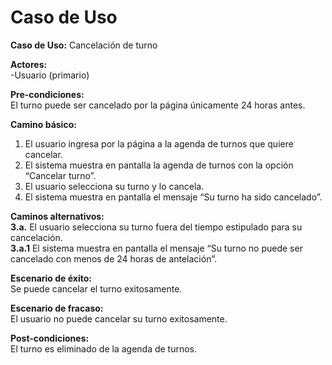 # Caso de Uso

**Caso de Uso:** Cancelación de turno

**Actores:**   
\-Usuario (primario)

**Pre-condiciones:**  
 El turno puede ser cancelado por la página únicamente 24 horas antes.

**Camino básico:** 

1. El usuario ingresa por la página a la agenda de turnos que quiere cancelar.  
2. El sistema muestra en pantalla la agenda de turnos con la opción “Cancelar turno”.  
3. El usuario selecciona su turno y lo cancela.  
4. El sistema muestra en pantalla el mensaje “Su turno ha sido cancelado”.  
     
   

**Caminos alternativos:**  
**3.a.** El usuario selecciona su turno fuera del tiempo estipulado para su cancelación.  
**3.a.1** El sistema muestra en pantalla el mensaje “Su turno no puede ser cancelado con menos de 24 horas de antelación”.

**Escenario de éxito:**   
Se puede cancelar el turno exitosamente.

**Escenario de fracaso:**  
El usuario no puede cancelar su turno exitosamente.

**Post-condiciones:**  
El turno es eliminado de la agenda de turnos.  
